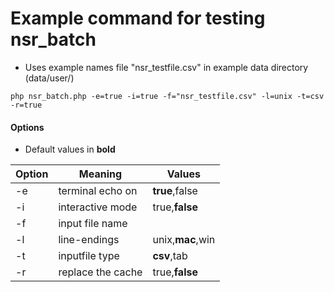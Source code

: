 # Example command for testing nsr_batch

* Uses example names file "nsr_testfile.csv" in example data directory (data/user/)

``` 
php nsr_batch.php -e=true -i=true -f="nsr_testfile.csv" -l=unix -t=csv -r=true
```

#### Options  
* Default values in **bold** 

| Option	| Meaning | Values
| --------- | ------------------- | --------------------
| -e | terminal echo on | __true__,false
| -i | interactive mode | true,__false__ 
| -f | input file name |  
| -l | line-endings | unix,__mac__,win
| -t | inputfile type | __csv__,tab
| -r | replace the cache | true,__false__  

